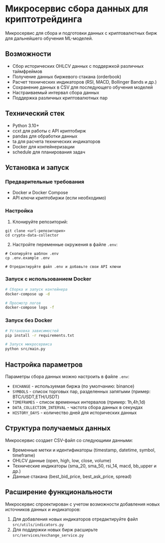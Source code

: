 # Микросервис сбора данных для криптотрейдинга

Микросервис для сбора и подготовки данных с криптовалютных бирж для дальнейшего обучения ML-моделей.

## Возможности

- Сбор исторических OHLCV данных с поддержкой различных таймфреймов
- Получение данных биржевого стакана (orderbook)
- Расчет технических индикаторов (RSI, MACD, Bollinger Bands и др.)
- Сохранение данных в CSV для последующего обучения моделей
- Настраиваемый интервал сбора данных
- Поддержка различных криптовалютных пар

## Технический стек

- Python 3.10+
- ccxt для работы с API криптобирж
- pandas для обработки данных
- ta для расчета технических индикаторов
- Docker для контейнеризации
- schedule для планирования задач

## Установка и запуск

### Предварительные требования

- Docker и Docker Compose
- API ключи криптобиржи (если необходимо)

### Настройка

1. Клонируйте репозиторий:
```
git clone <url-репозитория>
cd crypto-data-collector
```

2. Настройте переменные окружения в файле `.env`:
```
# Скопируйте шаблон .env
cp .env.example .env

# Отредактируйте файл .env и добавьте свои API ключи
```

### Запуск с использованием Docker

```bash
# Сборка и запуск контейнера
docker-compose up -d

# Просмотр логов
docker-compose logs -f
```

### Запуск без Docker

```bash
# Установка зависимостей
pip install -r requirements.txt

# Запуск микросервиса
python src/main.py
```

## Настройка параметров

Параметры сбора данных можно настроить в файле `.env`:

- `EXCHANGE` - используемая биржа (по умолчанию: binance)
- `SYMBOLS` - список торговых пар, разделенных запятыми (пример: BTC/USDT,ETH/USDT)
- `TIMEFRAMES` - список временных интервалов (пример: 1h,4h,1d)
- `DATA_COLLECTION_INTERVAL` - частота сбора данных в секундах
- `HISTORY_DAYS` - количество дней для исторических данных

## Структура получаемых данных

Микросервис создает CSV-файл со следующими данными:

- Временные метки и идентификаторы (timestamp, datetime, symbol, timeframe)
- OHLCV данные (open, high, low, close, volume)
- Технические индикаторы (sma_20, sma_50, rsi_14, macd, bb_upper и др.)
- Данные стакана (best_bid_price, best_ask_price, spread)

## Расширение функциональности

Микросервис спроектирован с учетом возможности добавления новых источников данных и индикаторов:

1. Для добавления новых индикаторов отредактируйте файл `src/utils/indicators.py`
2. Для поддержки новых бирж расширьте `src/services/exchange_service.py` 